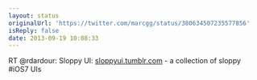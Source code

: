 ```yaml
---
layout: status
originalUrl: 'https://twitter.com/marcgg/status/380634507235577856'
isReply: false
date: 2013-09-19 10:08:33
---
```


RT @rdardour: Sloppy UI: [sloppyui.tumblr.com](http://sloppyui.tumblr.com/) - a collection of sloppy #iOS7 UIs
